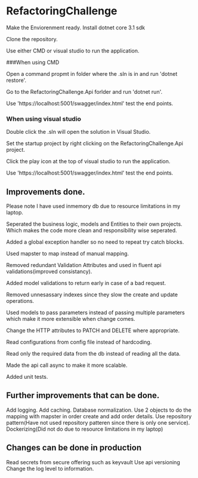 # RefactoringChallenge

Make the Enviorenment ready.
Install dotnet core 3.1 sdk

Clone the repository.

Use either CMD or visual studio to run the application.

###When using CMD

Open a command propmt in folder where the .sln is in and run 'dotnet restore'.

Go to the RefactoringChallenge.Api forlder and run 'dotnet run'.

Use 'https://localhost:5001/swagger/index.html' test the end points.

### When using visual studio 

Double click the .sln will open the solution in Visual Studio.

Set the startup project by right clicking on the RefactoringChallenge.Api project.

Click the play icon at the top of visual studio to run the application.

Use 'https://localhost:5001/swagger/index.html' test the end points.

## Improvements done.

Please note I have used inmemory db due to resource limitations in my laptop.

Seperated the business logic, models and Entities to their own projects.
Which makes the code more clean and responsibility wise seperated.

Added a global exception handler so no need to repeat try catch blocks.

Used mapster to map instead of manual mapping.

Removed redundant Validation Attributes and used in fluent api validations(improved consistancy).

Added model validations to return early in case of a bad request.

Removed unnesassary indexes since they slow the create and update operations.

Used models to pass parameters instead of passing multiple parameters which make it more extensible when change comes.

Change the HTTP attributes to PATCH and DELETE where appropriate.

Read configurations from config file instead of hardcoding.

Read only the required data from the db instead of reading all the data.

Made the api call async to make it more scalable.

Added unit tests.

## Further improvements that can be done.

Add logging.
Add caching.
Database normalization.
Use 2 objects to do the mapping with mapster in order create and add order details.
Use repository pattern(Have not used repository patteren since there is only one service).
Dockerizing(Did not do due to resource limitations in my laptop)

## Changes can be done in production

Read secrets from secure offering such as keyvault
Use api versioning
Change the log level to information.

